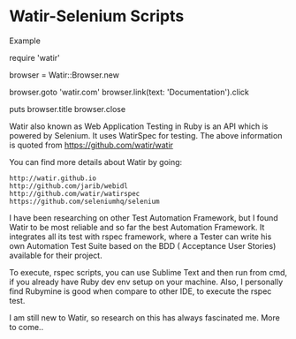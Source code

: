 # Watir-Selenium Scripts

Example

require 'watir'

browser = Watir::Browser.new

browser.goto 'watir.com'
browser.link(text: 'Documentation').click

puts browser.title
browser.close

Watir also known as Web Application Testing in Ruby is an API which is powered by Selenium. It uses WatirSpec for testing. The above information is quoted from https://github.com/watir/watir

You can find more details about Watir by going:

    http://watir.github.io
    http://github.com/jarib/webidl
    http://github.com/watir/watirspec
    https://github.com/seleniumhq/selenium

I have been researching on other Test Automation Framework, but I found Watir to be most reliable and so far the best Automation Framework. It integrates all its test with rspec framework, where a Tester can write his own Automation Test Suite based on the BDD ( Acceptance User Stories) available for their project.

To execute, rspec scripts, you can use Sublime Text and then run from cmd, if you already have Ruby dev env setup on your machine. Also, I personally find Rubymine is good when compare to other IDE, to execute the rspec test. 

I am still new to Watir, so research on this has always fascinated me. More to come..
